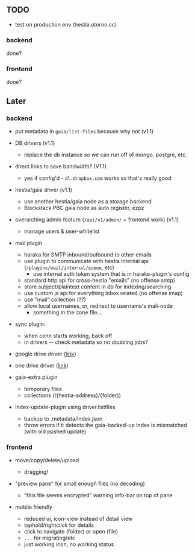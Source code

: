 ## TODO

- test on production env (hestia.otorno.cc)

### backend

done?

### frontend

done?

## Later

### backend

- put metadata in `gaia/list-files` because why not (v1.1)

- DB drivers (v1.1)
  - replace the db instance so we can run off of mongo, postgre, etc.

- direct links to save bandwidth? (V1.1)
  - yes if config'd - `dl.dropbox.com` works so that's really good

- hestia/gaia driver (v1.1)
  - use another hestia/gaia node as a storage backend
  - Blockstack PBC gaia node as auto register, ezpz

- overarching admin feature (`/api/v1/admin/` + frontend work) (v1.1)
  - manage users & user-whitelist

- mail plugin
  - haraka for SMTP inbound/outbound to other emails
  - use plugin to communicate with hestia internal api (`/plugins/mail/internal/queue`, etc)
    - use internal auth token system that is in haraka-plugin's config
  - standard http api for cross-hestia "emails" (no offense smtp)
  - store subject/plaintext content in db for indexing/searching
  - use custom js api for everything inbox related (no offense imap)
  - use "mail" collection (??)
  - allow local usernames, or, redirect to username's mail-node
    - something in the zone file...

- sync plugin:
  - when conn starts working, back off
  - in drivers -- check metadata so no doubling jobs?

- google drive driver ([link](https://developers.google.com/drive/api/v3/about-sdk))
- one drive driver ([link](https://docs.microsoft.com/en-us/onedrive/developer/?view=odsp-graph-online))

- gaia-extra plugin
  - temporary files
  - collections (/{hestia-address}/{folder})

- index-update-plugin using driver.listfiles
  - backup to .metadata/index.json
  - throw errors if it detects the gaia-backed-up index is mismatched (with old pushed update)

### frontend

- move/copy/delete/upload
  - dragging!

- "preview pane" for small enough files (no decoding)
  - "this file seems encrypted" warning info-bar on top of pane

- mobile friendly
  - reduced ui, icon-view instead of detail view
  - taphold/rightclick for details
  - click to navigate (folder) or open (file)
  - `...` for migrating/etc
  - just working icon, no working status
